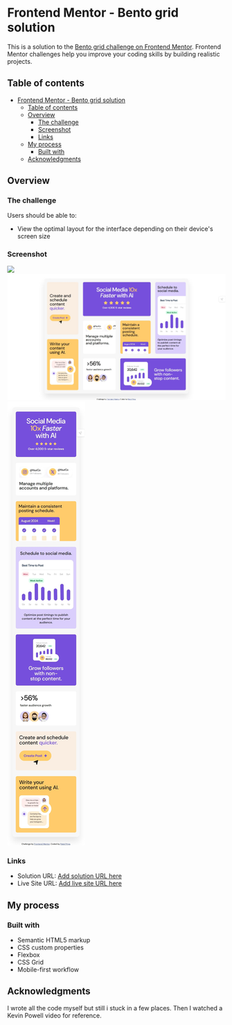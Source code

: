# Frontend Mentor - Bento grid solution

This is a solution to the [Bento grid challenge on Frontend Mentor](https://www.frontendmentor.io/challenges/bento-grid-RMydElrlOj). Frontend Mentor challenges help you improve your coding skills by building realistic projects. 

## Table of contents

- [Frontend Mentor - Bento grid solution](#frontend-mentor---bento-grid-solution)
  - [Table of contents](#table-of-contents)
  - [Overview](#overview)
    - [The challenge](#the-challenge)
    - [Screenshot](#screenshot)
    - [Links](#links)
  - [My process](#my-process)
    - [Built with](#built-with)
  - [Acknowledgments](#acknowledgments)
 
## Overview

### The challenge

Users should be able to:

- View the optimal layout for the interface depending on their device's screen size

### Screenshot

![](./screenshot.jpg)
![Desktop Screen](desktopScreenshot.jpeg)
![Mobile Screen](mobileScreenshot.jpeg)

### Links

- Solution URL: [Add solution URL here](https://your-solution-url.com)
- Live Site URL: [Add live site URL here](https://your-live-site-url.com)

## My process

### Built with

- Semantic HTML5 markup
- CSS custom properties
- Flexbox
- CSS Grid
- Mobile-first workflow

## Acknowledgments

I wrote all the code myself but still i stuck in a few places. Then I watched a Kevin Powell video for reference.
